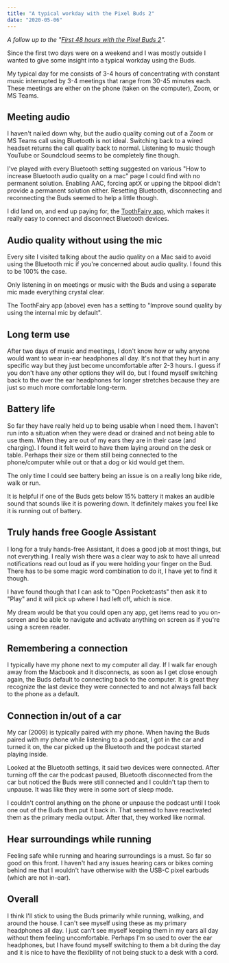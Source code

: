 ```yaml
---
title: "A typical workday with the Pixel Buds 2"
date: "2020-05-06"
---
```


_A follow up to the "[First 48 hours with the Pixel Buds 2](https://nickdenardis.com/2020/05/03/first-48-hours-with-the-pixel-buds-2/)"._

Since the first two days were on a weekend and I was mostly outside I wanted to give some insight into a typical workday using the Buds.

My typical day for me consists of 3-4 hours of concentrating with constant music interrupted by 3-4 meetings that range from 30-45 minutes each. These meetings are either on the phone (taken on the computer), Zoom, or MS Teams.

## Meeting audio

I haven't nailed down why, but the audio quality coming out of a Zoom or MS Teams call using Bluetooth is not ideal. Switching back to a wired headset returns the call quality back to normal. Listening to music though YouTube or Soundcloud seems to be completely fine though.

I've played with every Bluetooth setting suggested on various "How to increase Bluetooth audio quality on a mac" page I could find with no permanent solution. Enabling AAC, forcing aptX or upping the bitpool didn't provide a permanent solution either. Resetting Bluetooth, disconnecting and reconnecting the Buds seemed to help a little though.

I did land on, and end up paying for, the [ToothFairy app](https://apps.apple.com/us/app/toothfairy/id1191449274?mt=12), which makes it really easy to connect and disconnect Bluetooth devices.

## Audio quality without using the mic

Every site I visited talking about the audio quality on a Mac said to avoid using the Bluetooth mic if you're concerned about audio quality. I found this to be 100% the case.

Only listening in on meetings or music with the Buds and using a separate mic made everything crystal clear.

The ToothFairy app (above) even has a setting to "Improve sound quality by using the internal mic by default".

## Long term use

After two days of music and meetings, I don't know how or why anyone would want to wear in-ear headphones all day. It's not that they hurt in any specific way but they just become uncomfortable after 2-3 hours. I guess if you don't have any other options they will do, but I found myself switching back to the over the ear headphones for longer stretches because they are just so much more comfortable long-term.

## Battery life

So far they have really held up to being usable when I need them. I haven't run into a situation when they were dead or drained and not being able to use them. When they are out of my ears they are in their case (and charging). I found it felt weird to have them laying around on the desk or table. Perhaps their size or them still being connected to the phone/computer while out or that a dog or kid would get them.

The only time I could see battery being an issue is on a really long bike ride, walk or run.

It is helpful if one of the Buds gets below 15% battery it makes an audible sound that sounds like it is powering down. It definitely makes you feel like it is running out of battery.

## Truly hands free Google Assistant

I long for a truly hands-free Assistant, it does a good job at most things, but not everything. I really wish there was a clear way to ask to have all unread notifications read out loud as if you were holding your finger on the Bud. There has to be some magic word combination to do it, I have yet to find it though.

I have found though that I can ask to "Open Pocketcasts" then ask it to "Play" and it will pick up where I had left off, which is nice.

My dream would be that you could open any app, get items read to you on-screen and be able to navigate and activate anything on screen as if you're using a screen reader.

## Remembering a connection

I typically have my phone next to my computer all day. If I walk far enough away from the Macbook and it disconnects, as soon as I get close enough again, the Buds default to connecting back to the computer. It is great they recognize the last device they were connected to and not always fall back to the phone as a default.

## Connection in/out of a car

My car (2009) is typically paired with my phone. When having the Buds paired with my phone while listening to a podcast, I got in the car and turned it on, the car picked up the Bluetooth and the podcast started playing inside.

Looked at the Bluetooth settings, it said two devices were connected. After turning off the car the podcast paused, Bluetooth disconnected from the car but noticed the Buds were still connected and I couldn't tap them to unpause. It was like they were in some sort of sleep mode.

I couldn't control anything on the phone or unpause the podcast until I took one out of the Buds then put it back in. That seemed to have reactivated them as the primary media output. After that, they worked like normal.

## Hear surroundings while running

Feeling safe while running and hearing surroundings is a must. So far so good on this front. I haven't had any issues hearing cars or bikes coming behind me that I wouldn't have otherwise with the USB-C pixel earbuds (which are not in-ear).

## Overall

I think I'll stick to using the Buds primarily while running, walking, and around the house. I can't see myself using these as my primary headphones all day. I just can't see myself keeping them in my ears all day without them feeling uncomfortable. Perhaps I'm so used to over the ear headphones, but I have found myself switching to them a bit during the day and it is nice to have the flexibility of not being stuck to a desk with a cord.
